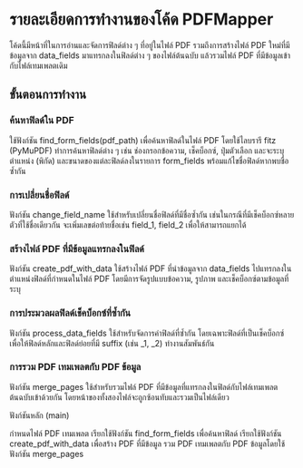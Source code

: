 # รายละเอียดการทำงานของโค้ด PDFMapper
โค้ดนี้มีหน้าที่ในการอ่านและจัดการฟิลด์ต่าง ๆ ที่อยู่ในไฟล์ PDF รวมถึงการสร้างไฟล์ PDF ใหม่ที่มีข้อมูลจาก data_fields มาแทรกลงในฟิลด์ต่าง ๆ ของไฟล์ต้นฉบับ แล้วรวมไฟล์ PDF ที่มีข้อมูลเข้ากับไฟล์เทมเพลตเดิม
## ขั้นตอนการทำงาน
### ค้นหาฟิลด์ใน PDF
ใช้ฟังก์ชัน find_form_fields(pdf_path) เพื่อค้นหาฟิลด์ในไฟล์ PDF โดยใช้ไลบรารี fitz (PyMuPDF) ทำการค้นหาฟิลด์ต่าง ๆ เช่น ช่องกรอกข้อความ, เช็คบ็อกซ์, ปุ่มตัวเลือก และจะระบุตำแหน่ง (พิกัด) และขนาดของแต่ละฟิลด์ลงในรายการ form_fields พร้อมแก้ไขชื่อฟิลด์หากพบชื่อซ้ำกัน
### การเปลี่ยนชื่อฟิลด์
ฟังก์ชัน change_field_name ใช้สำหรับเปลี่ยนชื่อฟิลด์ที่มีชื่อซ้ำกัน เช่นในกรณีที่มีเช็คบ็อกซ์หลายตัวที่ใช้ชื่อเดียวกัน จะเพิ่มเลขต่อท้ายชื่อเช่น field_1, field_2 เพื่อให้สามารถแยกได้
### สร้างไฟล์ PDF ที่มีข้อมูลแทรกลงในฟิลด์
ฟังก์ชัน create_pdf_with_data ใช้สร้างไฟล์ PDF ที่นำข้อมูลจาก data_fields ไปแทรกลงในตำแหน่งฟิลด์ที่กำหนดในไฟล์ PDF โดยมีการจัดรูปแบบข้อความ, รูปภาพ และเช็คบ็อกซ์ตามข้อมูลที่ระบุ
### การประมวลผลฟิลด์เช็คบ็อกซ์ที่ซ้ำกัน
ฟังก์ชัน process_data_fields ใช้สำหรับจัดการค่าฟิลด์ที่ซ้ำกัน โดยเฉพาะฟิลด์ที่เป็นเช็คบ็อกซ์ เพื่อให้ฟิลด์หลักและฟิลด์ย่อยที่มี suffix (เช่น _1, _2) ทำงานสัมพันธ์กัน
### การรวม PDF เทมเพลตกับ PDF ข้อมูล
ฟังก์ชัน merge_pages ใช้สำหรับรวมไฟล์ PDF ที่มีข้อมูลที่แทรกลงในฟิลด์กับไฟล์เทมเพลตต้นฉบับเข้าด้วยกัน โดยหน้าของทั้งสองไฟล์จะถูกซ้อนทับและรวมเป็นไฟล์เดียว

ฟังก์ชันหลัก (main)

กำหนดไฟล์ PDF เทมเพลต
เรียกใช้ฟังก์ชัน find_form_fields เพื่อค้นหาฟิลด์
เรียกใช้ฟังก์ชัน create_pdf_with_data เพื่อสร้าง PDF ที่มีข้อมูล
รวม PDF เทมเพลตกับ PDF ข้อมูลโดยใช้ฟังก์ชัน merge_pages
